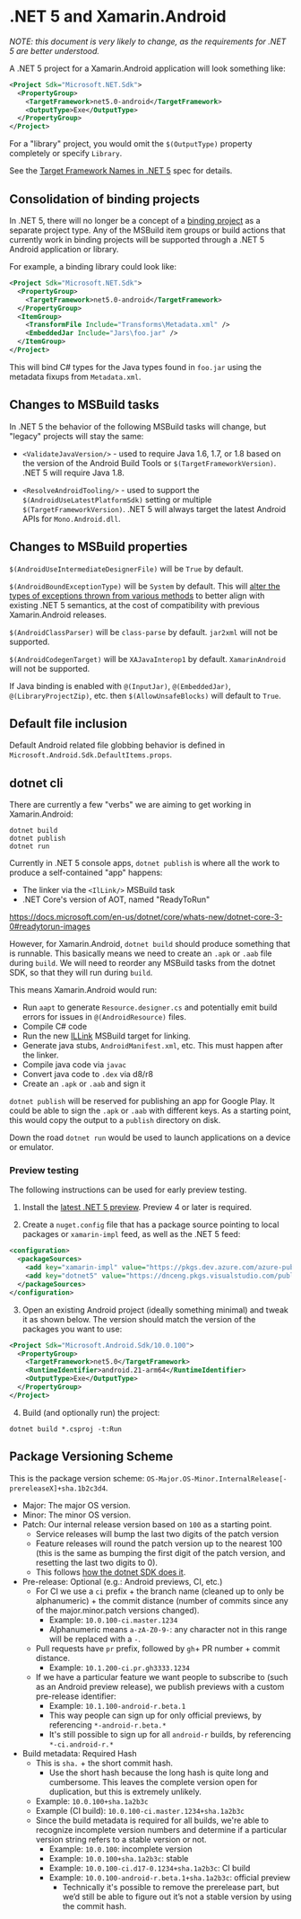 # .NET 5 and Xamarin.Android

_NOTE: this document is very likely to change, as the requirements for
.NET 5 are better understood._

A .NET 5 project for a Xamarin.Android application will look something
like:

```xml
<Project Sdk="Microsoft.NET.Sdk">
  <PropertyGroup>
    <TargetFramework>net5.0-android</TargetFramework>
    <OutputType>Exe</OutputType>
  </PropertyGroup>
</Project>
```

For a "library" project, you would omit the `$(OutputType)` property
completely or specify `Library`.

See the [Target Framework Names in .NET 5][net5spec] spec for details.

[net5spec]: https://github.com/dotnet/designs/blob/5e921a9dc8ecce33b3195dcdb6f10ef56ef8b9d7/accepted/2020/net5/net5.md

## Consolidation of binding projects

In .NET 5, there will no longer be a concept of a [binding
project][binding] as a separate project type. Any of the MSBuild item
groups or build actions that currently work in binding projects will
be supported through a .NET 5 Android application or library.

For example, a binding library could look like:

```xml
<Project Sdk="Microsoft.NET.Sdk">
  <PropertyGroup>
    <TargetFramework>net5.0-android</TargetFramework>
  </PropertyGroup>
  <ItemGroup>
    <TransformFile Include="Transforms\Metadata.xml" />
    <EmbeddedJar Include="Jars\foo.jar" />
  </ItemGroup>
</Project>
```

This will bind C# types for the Java types found in `foo.jar` using
the metadata fixups from `Metadata.xml`.

[binding]: https://docs.microsoft.com/xamarin/android/platform/binding-java-library/

## Changes to MSBuild tasks

In .NET 5 the behavior of the following MSBuild tasks will change, but
"legacy" projects will stay the same:

* `<ValidateJavaVersion/>` - used to require Java 1.6, 1.7, or 1.8
  based on the version of the Android Build Tools or
  `$(TargetFrameworkVersion)`. .NET 5 will require Java 1.8.

* `<ResolveAndroidTooling/>` - used to support the
  `$(AndroidUseLatestPlatformSdk)` setting or multiple
  `$(TargetFrameworkVersion)`. .NET 5 will always target the latest
  Android APIs for `Mono.Android.dll`.

## Changes to MSBuild properties

`$(AndroidUseIntermediateDesignerFile)` will be `True` by default.

`$(AndroidBoundExceptionType)` will be `System` by default.  This will
[alter the types of exceptions thrown from various methods][abet-sys] to
better align with existing .NET 5 semantics, at the cost of compatibility with
previous Xamarin.Android releases.

`$(AndroidClassParser)` will be `class-parse` by default. `jar2xml`
will not be supported.

`$(AndroidCodegenTarget)` will be `XAJavaInterop1` by default.
`XamarinAndroid` will not be supported.

If Java binding is enabled with `@(InputJar)`, `@(EmbeddedJar)`,
`@(LibraryProjectZip)`, etc. then `$(AllowUnsafeBlocks)` will default
to `True`.

[abet-sys]: https://github.com/xamarin/xamarin-android/issues/4127

## Default file inclusion

Default Android related file globbing behavior is defined in `Microsoft.Android.Sdk.DefaultItems.props`.

## dotnet cli

There are currently a few "verbs" we are aiming to get working in
Xamarin.Android:

    dotnet build
    dotnet publish
    dotnet run

Currently in .NET 5 console apps, `dotnet publish` is where all the
work to produce a self-contained "app" happens:

* The linker via the `<IlLink/>` MSBuild task
* .NET Core's version of AOT, named "ReadyToRun"

https://docs.microsoft.com/en-us/dotnet/core/whats-new/dotnet-core-3-0#readytorun-images

However, for Xamarin.Android, `dotnet build` should produce something
that is runnable. This basically means we need to create an `.apk` or
`.aab` file during `build`. We will need to reorder any MSBuild tasks
from the dotnet SDK, so that they will run during `build`.

This means Xamarin.Android would run:

* Run `aapt` to generate `Resource.designer.cs` and potentially emit
  build errors for issues in `@(AndroidResource)` files.
* Compile C# code
* Run the new [ILLink][illink] MSBuild target for linking.
* Generate java stubs, `AndroidManifest.xml`, etc. This must happen
  after the linker.
* Compile java code via `javac`
* Convert java code to `.dex` via d8/r8
* Create an `.apk` or `.aab` and sign it

`dotnet publish` will be reserved for publishing an app for Google
Play. It could be able to sign the `.apk` or `.aab` with different
keys. As a starting point, this would copy the output to a `publish`
directory on disk.

Down the road `dotnet run` would be used to launch applications on a
device or emulator.

[illink]: https://github.com/mono/linker/blob/master/src/linker/README.md

### Preview testing

The following instructions can be used for early preview testing.

  1) Install the [latest .NET 5 preview][0]. Preview 4 or later is required.

  2) Create a `nuget.config` file that has a package source pointing to
     local packages or `xamarin-impl` feed, as well as the .NET 5 feed:

```xml
<configuration>
  <packageSources>
    <add key="xamarin-impl" value="https://pkgs.dev.azure.com/azure-public/vside/_packaging/xamarin-impl/nuget/v3/index.json" />
    <add key="dotnet5" value="https://dnceng.pkgs.visualstudio.com/public/_packaging/dotnet5/nuget/v3/index.json" />
  </packageSources>
</configuration>
```

  3) Open an existing Android project (ideally something minimal) and
    tweak it as shown below. The version should match the version of the
    packages you want to use:

```xml
<Project Sdk="Microsoft.Android.Sdk/10.0.100">
  <PropertyGroup>
    <TargetFramework>net5.0</TargetFramework>
    <RuntimeIdentifier>android.21-arm64</RuntimeIdentifier>
    <OutputType>Exe</OutputType>
  </PropertyGroup>
</Project>
```

  4) Build (and optionally run) the project:

    dotnet build *.csproj -t:Run

## Package Versioning Scheme

This is the package version scheme: `OS-Major.OS-Minor.InternalRelease[-prereleaseX]+sha.1b2c3d4`.

* Major: The major OS version.
* Minor: The minor OS version.
* Patch: Our internal release version based on `100` as a starting point.
    * Service releases will bump the last two digits of the patch version
    * Feature releases will round the patch version up to the nearest 100
      (this is the same as bumping the first digit of the patch version, and
      resetting the last two digits to 0).
    * This follows [how the dotnet SDK does it][1].
* Pre-release: Optional (e.g.: Android previews, CI, etc.)
    * For CI we use a `ci` prefix + the branch name (cleaned up to only be
      alphanumeric) + the commit distance (number of commits since any of the
      major.minor.patch versions changed).
        * Example: `10.0.100-ci.master.1234`
        * Alphanumeric means `a-zA-Z0-9-`: any character not in this range
          will be replaced with a `-`.
    * Pull requests have `pr` prefix, followed by `gh`+ PR number + commit
      distance.
        * Example: `10.1.200-ci.pr.gh3333.1234`
    * If we have a particular feature we want people to subscribe to (such as
      an Android preview release), we publish previews with a custom pre-release
      identifier:
        * Example: `10.1.100-android-r.beta.1`
        * This way people can sign up for only official previews, by
          referencing `*-android-r.beta.*`
        * It's still possible to sign up for all `android-r` builds, by
          referencing `*-ci.android-r.*`
* Build metadata: Required Hash
    * This is `sha.` + the short commit hash.
        * Use the short hash because the long hash is quite long and
          cumbersome. This leaves the complete version open for duplication,
          but this is extremely unlikely.
    * Example: `10.0.100+sha.1a2b3c`
    * Example (CI build): `10.0.100-ci.master.1234+sha.1a2b3c`
    * Since the build metadata is required for all builds, we're able to
      recognize incomplete version numbers and determine if a particular
      version string refers to a stable version or not.
        * Example: `10.0.100`: incomplete version
        * Example: `10.0.100+sha.1a2b3c`: stable
        * Example: `10.0.100-ci.d17-0.1234+sha.1a2b3c`: CI build
        * Example: `10.0.100-android-r.beta.1+sha.1a2b3c`: official
          preview
            * Technically it's possible to remove the prerelease part, but
              we’d still be able to figure out it’s not a stable version by
              using the commit hash.


[0]: https://github.com/dotnet/installer#installers-and-binaries
[1]: https://github.com/dotnet/designs/blob/master/accepted/2018/sdk-version-scheme.md
